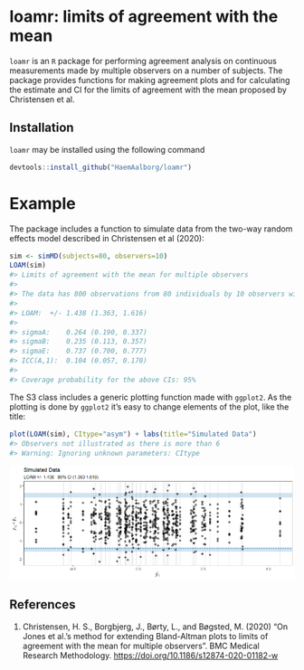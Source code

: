 
<!-- README.md is generated from README.Rmd. Please edit that file -->

# loamr: limits of agreement with the mean

`loamr` is an `R` package for performing agreement analysis on
continuous measurements made by multiple observers on a number of
subjects. The package provides functions for making agreement plots and
for calculating the estimate and CI for the limits of agreement with the
mean proposed by Christensen et al. 

## Installation

`loamr` may be installed using the following command

``` r
devtools::install_github("HaemAalborg/loamr")
```

# Example

The package includes a function to simulate data from the two-way random
effects model described in Christensen et al (2020):

``` r
sim <- simMD(subjects=80, observers=10)
LOAM(sim)
#> Limits of agreement with the mean for multiple observers
#> 
#> The data has 800 observations from 80 individuals by 10 observers with 1 measurements
#> 
#> LOAM:  +/- 1.438 (1.363, 1.616)
#> 
#> sigmaA:    0.264 (0.190, 0.337)
#> sigmaB:    0.235 (0.113, 0.357)
#> sigmaE:    0.737 (0.700, 0.777)
#> ICC(A,1):  0.104 (0.057, 0.170)
#> 
#> Coverage probability for the above CIs: 95%
```

The S3 class includes a generic plotting function made with `ggplot2`.
As the plotting is done by `ggplot2` it’s easy to change elements of the
plot, like the title:

``` r
plot(LOAM(sim), CItype="asym") + labs(title="Simulated Data")
#> Observers not illustrated as there is more than 6
#> Warning: Ignoring unknown parameters: CItype
```

![](man/figures/README-unnamed-chunk-4-1.png)<!-- -->

## References

1.  Christensen, H. S., Borgbjerg, J., Børty, L., and Bøgsted, M. (2020)
    “On Jones et al.’s method for extending Bland-Altman plots to limits
    of agreement with the mean for multiple observers”. BMC Medical
    Research Methodology. <https://doi.org/10.1186/s12874-020-01182-w>
